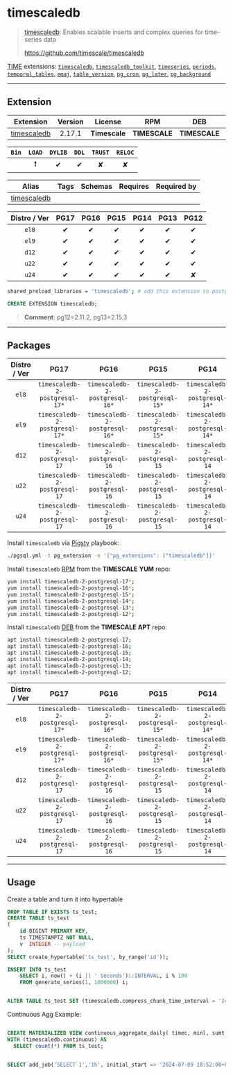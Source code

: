 # timescaledb


> [timescaledb](https://github.com/timescale/timescaledb): Enables scalable inserts and complex queries for time-series data
>
> https://github.com/timescale/timescaledb





[TIME](/time) extensions: [`timescaledb`](/timescaledb), [`timescaledb_toolkit`](/timescaledb_toolkit), [`timeseries`](/timeseries), [`periods`](/periods), [`temporal_tables`](/temporal_tables), [`emaj`](/emaj), [`table_version`](/table_version), [`pg_cron`](/pg_cron), [`pg_later`](/pg_later), [`pg_background`](/pg_background)


-------
## Extension


| Extension | Version | License | RPM | DEB | PL |
|-----------|:-------:|:-------:|:---:|:---:|:--:|
| [timescaledb](https://github.com/timescale/timescaledb) | 2.17.1 | **<span class="tcwarn">Timescale</span>** | **<span class="tcwarn">TIMESCALE</span>** | **<span class="tcwarn">TIMESCALE</span>** | `C` |



| `Bin` | `LOAD` | `DYLIB` | `DDL` | `TRUST` | `RELOC` |
|:-----:|:------:|:-------:|:-----:|:-------:|:-------:|
|  | <span class="tcred">❗</span> | <span class="tcblue">✔</span> | <span class="tcblue">✔</span> | <span class="tcwarn">✘</span> | <span class="tcwarn">✘</span> |



| Alias | Tags | Schemas | Requires | Required by |
|-------|------|---------|----------|-------------|
| [timescaledb](/timescaledb) |  |  |  |  |



| Distro / Ver | PG17 | PG16 | PG15 | PG14 | PG13 | PG12 |
|:------------:|:----:|:----:|:----:|:----:|:----:|:----:|
| `el8` | <span class="tcblue">✔</span> | <span class="tcblue">✔</span> | <span class="tcblue">✔</span> | <span class="tcblue">✔</span> | <span class="tcblue">✔</span> | <span class="tcblue">✔</span> |
| `el9` | <span class="tcblue">✔</span> | <span class="tcblue">✔</span> | <span class="tcblue">✔</span> | <span class="tcblue">✔</span> | <span class="tcblue">✔</span> | <span class="tcblue">✔</span> |
| `d12` | <span class="tcblue">✔</span> | <span class="tcblue">✔</span> | <span class="tcblue">✔</span> | <span class="tcblue">✔</span> | <span class="tcblue">✔</span> | <span class="tcblue">✔</span> |
| `u22` | <span class="tcblue">✔</span> | <span class="tcblue">✔</span> | <span class="tcblue">✔</span> | <span class="tcblue">✔</span> | <span class="tcblue">✔</span> | <span class="tcblue">✔</span> |
| `u24` | <span class="tcblue">✔</span> | <span class="tcblue">✔</span> | <span class="tcblue">✔</span> | <span class="tcblue">✔</span> | <span class="tcblue">✔</span> | <span class="tcred">✘</span> |



```bash
shared_preload_libraries = 'timescaledb'; # add this extension to postgresql.conf
```



```sql
CREATE EXTENSION timescaledb;
```
> **Comment**: pg12=2.11.2, pg13=2.15.3
-----------


## Packages


| Distro / Ver | PG17 | PG16 | PG15 | PG14 | PG13 | PG12 |
|:------------:|:----:|:----:|:----:|:----:|:----:|:----:|
| `el8` | `timescaledb-2-postgresql-17*` | `timescaledb-2-postgresql-16*` | `timescaledb-2-postgresql-15*` | `timescaledb-2-postgresql-14*` | `timescaledb-2-postgresql-13*` | `timescaledb-2-postgresql-12*` |
| `el9` | `timescaledb-2-postgresql-17*` | `timescaledb-2-postgresql-16*` | `timescaledb-2-postgresql-15*` | `timescaledb-2-postgresql-14*` | `timescaledb-2-postgresql-13*` | `timescaledb-2-postgresql-12*` |
| `d12` | `timescaledb-2-postgresql-17` | `timescaledb-2-postgresql-16` | `timescaledb-2-postgresql-15` | `timescaledb-2-postgresql-14` | `timescaledb-2-postgresql-13` | `timescaledb-2-postgresql-12` |
| `u22` | `timescaledb-2-postgresql-17` | `timescaledb-2-postgresql-16` | `timescaledb-2-postgresql-15` | `timescaledb-2-postgresql-14` | `timescaledb-2-postgresql-13` | `timescaledb-2-postgresql-12` |
| `u24` | `timescaledb-2-postgresql-17` | `timescaledb-2-postgresql-16` | `timescaledb-2-postgresql-15` | `timescaledb-2-postgresql-14` | `timescaledb-2-postgresql-13` | `timescaledb-2-postgresql-12` |



Install `timescaledb` via [Pigsty](https://pigsty.io/docs/pgext/usage/install/) playbook:

```bash
./pgsql.yml -t pg_extension -e '{"pg_extensions": ["timescaledb"]}'
```


Install `timescaledb` [RPM](/rpm) from the **<span class="tcwarn">TIMESCALE</span>** **YUM** repo:

```bash
yum install timescaledb-2-postgresql-17*;
yum install timescaledb-2-postgresql-16*;
yum install timescaledb-2-postgresql-15*;
yum install timescaledb-2-postgresql-14*;
yum install timescaledb-2-postgresql-13*;
yum install timescaledb-2-postgresql-12*;
```


Install `timescaledb` [DEB](/deb) from the **<span class="tcwarn">TIMESCALE</span>** **APT** repo:

```bash
apt install timescaledb-2-postgresql-17;
apt install timescaledb-2-postgresql-16;
apt install timescaledb-2-postgresql-15;
apt install timescaledb-2-postgresql-14;
apt install timescaledb-2-postgresql-13;
apt install timescaledb-2-postgresql-12;
```




| Distro / Ver | PG17 | PG16 | PG15 | PG14 | PG13 | PG12 |
|:------------:|:----:|:----:|:----:|:----:|:----:|:----:|
| `el8` | `timescaledb-2-postgresql-17*` | `timescaledb-2-postgresql-16*` | `timescaledb-2-postgresql-15*` | `timescaledb-2-postgresql-14*` | `timescaledb-2-postgresql-13*` | `timescaledb-2-postgresql-12*` |
| `el9` | `timescaledb-2-postgresql-17*` | `timescaledb-2-postgresql-16*` | `timescaledb-2-postgresql-15*` | `timescaledb-2-postgresql-14*` | `timescaledb-2-postgresql-13*` | `timescaledb-2-postgresql-12*` |
| `d12` | `timescaledb-2-postgresql-17` | `timescaledb-2-postgresql-16` | `timescaledb-2-postgresql-15` | `timescaledb-2-postgresql-14` | `timescaledb-2-postgresql-13` | `timescaledb-2-postgresql-12` |
| `u22` | `timescaledb-2-postgresql-17` | `timescaledb-2-postgresql-16` | `timescaledb-2-postgresql-15` | `timescaledb-2-postgresql-14` | `timescaledb-2-postgresql-13` | `timescaledb-2-postgresql-12` |
| `u24` | `timescaledb-2-postgresql-17` | `timescaledb-2-postgresql-16` | `timescaledb-2-postgresql-15` | `timescaledb-2-postgresql-14` | `timescaledb-2-postgresql-13` | `timescaledb-2-postgresql-12` |





--------

## Usage

Create a table and turn it into hypertable

```sql
DROP TABLE IF EXISTS ts_test;
CREATE TABLE ts_test
(
    id BIGINT PRIMARY KEY,
    ts TIMESTAMPTZ NOT NULL,
    v  INTEGER -- payload
);
SELECT create_hypertable('ts_test', by_range('id'));

INSERT INTO ts_test 
    SELECT i, now() + (i || ' seconds')::INTERVAL, i % 100 
    FROM generate_series(1, 1000000) i;


ALTER TABLE ts_test SET (timescaledb.compress_chunk_time_interval = '24 hours');
```

Continuous Agg Example:

```sql

CREATE MATERIALIZED VIEW continuous_aggregate_daily( timec, minl, sumt, sumh )
WITH (timescaledb.continuous) AS
  SELECT count(*) FROM ts_test;


SELECT add_job('SELECT 1','1h', initial_start => '2024-07-09 18:52:00+00'::timestamptz);
```
